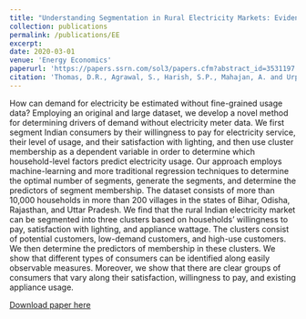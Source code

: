 ```yaml
---
title: "Understanding Segmentation in Rural Electricity Markets: Evidence from India"
collection: publications
permalink: /publications/EE
excerpt: 
date: 2020-03-01
venue: 'Energy Economics'
paperurl: 'https://papers.ssrn.com/sol3/papers.cfm?abstract_id=3531197'
citation: 'Thomas, D.R., Agrawal, S., Harish, S.P., Mahajan, A. and Urpelainen, J., 2020. &quot;Understanding segmentation in rural electricity markets: Evidence from India.&quot; <i> Energy Economics</i>. 87.'
---
```

How can demand for electricity be estimated without fine-grained usage data? Employing an original and large dataset, we develop a novel method for determining drivers of demand without electricity meter data. We first segment Indian consumers by their willingness to pay for electricity service, their level of usage, and their satisfaction with lighting, and then use cluster membership as a dependent variable in order to determine which household-level factors predict electricity usage. Our approach employs machine-learning and more traditional regression techniques to determine the optimal number of segments, generate the segments, and determine the predictors of segment membership. The dataset consists of more than 10,000 households in more than 200 villages in the states of Bihar, Odisha, Rajasthan, and Uttar Pradesh. We find that the rural Indian electricity market can be segmented into three clusters based on households’ willingness to pay, satisfaction with lighting, and appliance wattage. The clusters consist of potential customers, low-demand customers, and high-use customers. We then determine the predictors of membership in these clusters. We show that different types of consumers can be identified along easily observable measures. Moreover, we show that there are clear groups of consumers that vary along their satisfaction, willingness to pay, and existing appliance usage.

[Download paper here](https://papers.ssrn.com/sol3/papers.cfm?abstract_id=3531197)


